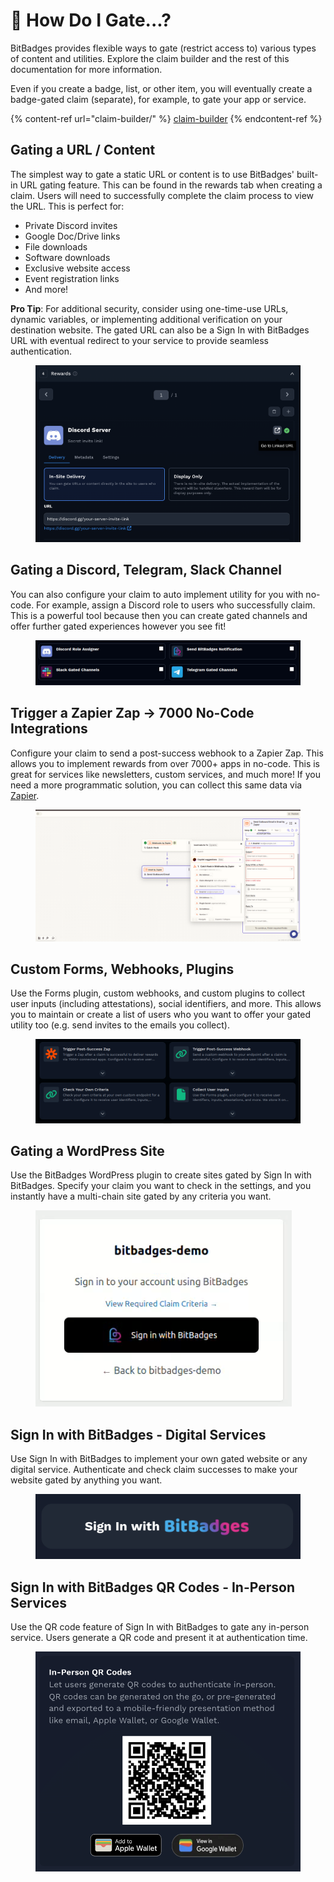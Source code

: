 # 🔐 How Do I Gate...?

BitBadges provides flexible ways to gate (restrict access to) various types of content and utilities. Explore the claim builder and the rest of this documentation for more information.

Even if you create a badge, list, or other item, you will eventually create a badge-gated claim (separate), for example, to gate your app or service.

{% content-ref url="claim-builder/" %}
[claim-builder](claim-builder/)
{% endcontent-ref %}

## Gating a URL / Content

The simplest way to gate a static URL or content is to use BitBadges' built-in URL gating feature. This can be found in the rewards tab when creating a claim. Users will need to successfully complete the claim process to view the URL. This is perfect for:

* Private Discord invites
* Google Doc/Drive links
* File downloads
* Software downloads
* Exclusive website access
* Event registration links
* And more!

**Pro Tip**: For additional security, consider using one-time-use URLs, dynamic variables, or implementing additional verification on your destination website. The gated URL can also be a Sign In with BitBadges URL with eventual redirect to your service to provide seamless authentication.



<figure><img src="../.gitbook/assets/Screenshot 2025-03-16 at 3.49.12 PM.png" alt=""><figcaption></figcaption></figure>

## Gating a Discord, Telegram, Slack Channel

You can also configure your claim to auto implement utility for you with no-code. For example, assign a Discord role to users who successfully claim. This is a powerful tool because then you can create gated channels and offer further gated experiences however you see fit!

<figure><img src="../.gitbook/assets/image (202).png" alt=""><figcaption></figcaption></figure>

## Trigger a Zapier Zap -> 7000 No-Code Integrations

Configure your claim to send a post-success webhook to a Zapier Zap. This allows you to implement rewards from over 7000+ apps in no-code. This is great for services like newsletters, custom services, and much more! If you need a more programmatic solution, you can collect this same data via [Zapier](https://zapier.com/apps/bitbadges/integrations).

<figure><img src="../.gitbook/assets/image (3).png" alt=""><figcaption></figcaption></figure>

## Custom Forms, Webhooks, Plugins

Use the Forms plugin, custom webhooks, and custom plugins to collect user inputs (including attestations), social identifiers, and more. This allows you to maintain or create a list of users who you want to offer your gated utility too (e.g. send invites to the emails you collect).



<figure><img src="../.gitbook/assets/image (6) (1).png" alt=""><figcaption></figcaption></figure>

## Gating a WordPress Site

Use the BitBadges WordPress plugin to create sites gated by Sign In with BitBadges. Specify your claim you want to check in the settings, and you instantly have a multi-chain site gated by any criteria you want.



<figure><img src="../.gitbook/assets/Screenshot 2025-03-16 at 3.55.10 PM.png" alt=""><figcaption></figcaption></figure>

## Sign In with BitBadges - Digital Services

Use Sign In with BitBadges to implement your own gated website or any digital service. Authenticate and check claim successes to make your website gated by anything you want.

<figure><img src="../.gitbook/assets/Screenshot 2025-03-16 at 3.51.48 PM.png" alt=""><figcaption></figcaption></figure>

## Sign In with BitBadges QR Codes - In-Person Services

Use the QR code feature of Sign In with BitBadges to gate any in-person service. Users generate a QR code and present it at authentication time.



<figure><img src="../.gitbook/assets/Screenshot 2025-03-16 at 3.56.12 PM.png" alt=""><figcaption></figcaption></figure>
